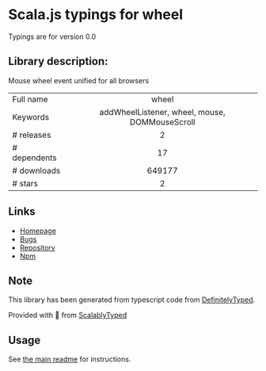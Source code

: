 
# Scala.js typings for wheel

Typings are for version 0.0

## Library description:
Mouse wheel event unified for all browsers

|                    |                 |
| ------------------ | :-------------: |
| Full name          | wheel |
| Keywords           | addWheelListener, wheel, mouse, DOMMouseScroll |
| # releases         | 2 |
| # dependents       | 17 |
| # downloads        | 649177 |
| # stars            | 2 |

## Links
- [Homepage](https://github.com/anvaka/wheel#readme)
- [Bugs](https://github.com/anvaka/wheel/issues)
- [Repository](https://github.com/anvaka/wheel)
- [Npm](https://www.npmjs.com/package/wheel)
    


## Note
This library has been generated from typescript code from [DefinitelyTyped](https://definitelytyped.org).

Provided with :purple_heart: from [ScalablyTyped](https://github.com/oyvindberg/ScalablyTyped)

## Usage
See [the main readme](../../readme.md) for instructions.


